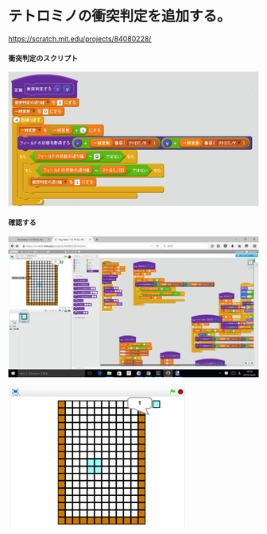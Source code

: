 # テトロミノの衝突判定を追加する。

https://scratch.mit.edu/projects/84080228/

#### 衝突判定のスクリプト
![](s_c.png)

#### 確認する
![](s_m.png)

![](test.png)

